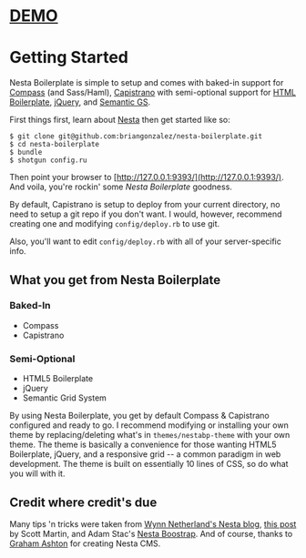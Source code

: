 # [DEMO](http://nestabp.briangonzalez.org)

# Getting Started
Nesta Boilerplate is simple to setup and comes with baked-in support for [Compass](http://compass-style.org/) (and Sass/Haml), [Capistrano](https://github.com/capistrano/capistrano/wiki/Documentation-v2.x) with semi-optional support for [HTML Boilerplate](http://html5boilerplate.com/), [jQuery](http://jquery.com/), and [Semantic GS](http://semantic.gs/).

First things first, learn about [Nesta](http://nestacms.com/) then get started like so:

    $ git clone git@github.com:briangonzalez/nesta-boilerplate.git
    $ cd nesta-boilerplate
    $ bundle
    $ shotgun config.ru

Then point your browser to [http://127.0.0.1:9393/](http://127.0.0.1:9393/). And voila, you're rockin' some _Nesta Boilerplate_ goodness.

By default, Capistrano is setup to deploy from your current directory, no need to setup a git repo if you don't want. I would, however, recommend creating one and modifying `config/deploy.rb` to use git.

Also, you'll want to edit `config/deploy.rb` with all of your server-specific info.

## What you get from Nesta Boilerplate

### Baked-In

* Compass
* Capistrano 

### Semi-Optional

* HTML5 Boilerplate 
* jQuery
* Semantic Grid System

By using Nesta Boilerplate, you get by default Compass & Capistrano configured and ready to go. I recommend modifying or installing your own theme by replacing/deleting what's in `themes/nestabp-theme` with your own theme. The theme is basically a convenience for those wanting HTML5 Boilerplate, jQuery, and a responsive grid -- a common paradigm in web development. The theme is built on essentially 10 lines of CSS, so do what you will with it.

## Credit where credit's due
Many tips 'n tricks were taken from [Wynn Netherland's Nesta blog](https://github.com/pengwynn/wynn), [this post](http://scott-martin.com/setting-up) by Scott Martin, and Adam Stac's [Nesta Boostrap](https://github.com/adamstac/nesta-bootstrap). And of course, thanks to [Graham Ashton](http://twitter.com/grahamashton) for creating Nesta CMS.